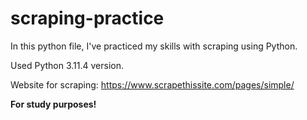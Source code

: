 # scraping-practice
In this python file, I've practiced my skills with scraping using Python.

Used Python 3.11.4 version.

Website for scraping: https://www.scrapethissite.com/pages/simple/

**For study purposes!**
